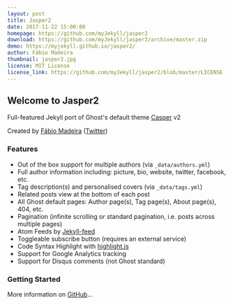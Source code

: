 ```yaml
---
layout: post
title: Jasper2
date: 2017-11-22 15:00:00
homepage: https://github.com/myJekyll/jasper2
download: https://github.com/myJekyll/jasper2/archive/master.zip
demo: https://myjekyll.github.io/jasper2/
author: Fábio Madeira
thumbnail: jasper2.jpg
license: MIT License
license_link: https://github.com/myJekyll/jasper2/blob/master/LICENSE
---
```


## Welcome to Jasper2

Full-featured Jekyll port of Ghost's default theme [Casper](https://github.com/tryghost/casper) v2

Created by [Fábio Madeira](https://biomadeira.github.io/) ([Twitter](https://twitter.com/@biomadeira))

### Features

* Out of the box support for multiple authors (via `_data/authors.yml`)
* Full author information including: picture, bio, website, twitter, facebook, etc.
* Tag description(s) and personalised covers (via `_data/tags.yml`)
* Related posts view at the bottom of each post
* All Ghost default pages: Author page(s), Tag page(s), About page(s), 404, etc.
* Pagination (infinite scrolling or standard pagination, i.e. posts across multiple pages)
* Atom Feeds by [Jekyll-feed](https://github.com/jekyll/jekyll-feed)
* Toggleable subscribe button (requires an external service)
* Code Syntax Highlight with [highlight.js](https://highlightjs.org/)
* Support for Google Analytics tracking
* Support for Disqus comments (not Ghost standard)

### Getting Started

More information on [GitHub](https://github.com/myjekyll/jasper2)...
